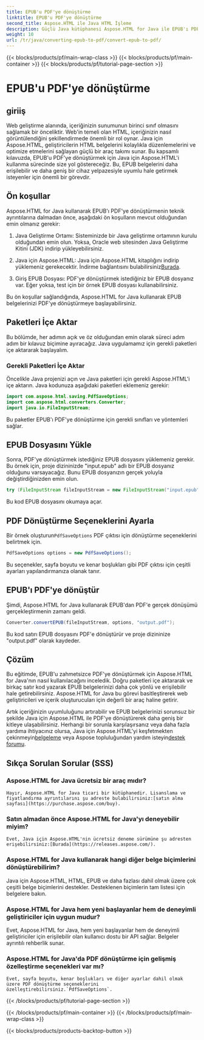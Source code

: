 ```yaml
---
title: EPUB'u PDF'ye dönüştürme
linktitle: EPUB'u PDF'ye dönüştürme
second_title: Aspose.HTML ile Java HTML İşleme
description: Güçlü Java kütüphanesi Aspose.HTML for Java ile EPUB'ı PDF'ye dönüştürmenin kilidini açın. Zahmetsizce erişilebilir içerik oluşturun.
weight: 10
url: /tr/java/converting-epub-to-pdf/convert-epub-to-pdf/
---
```


{{< blocks/products/pf/main-wrap-class >}}
{{< blocks/products/pf/main-container >}}
{{< blocks/products/pf/tutorial-page-section >}}

# EPUB'u PDF'ye dönüştürme

## giriiş

Web geliştirme alanında, içeriğinizin sunumunun birinci sınıf olmasını sağlamak bir önceliktir. Web'in temeli olan HTML, içeriğinizin nasıl görüntülendiğini şekillendirmede önemli bir rol oynar. Java için Aspose.HTML, geliştiricilerin HTML belgelerini kolaylıkla düzenlemelerini ve optimize etmelerini sağlayan güçlü bir araç takımı sunar. Bu kapsamlı kılavuzda, EPUB'u PDF'ye dönüştürmek için Java için Aspose.HTML'i kullanma sürecinde size yol göstereceğiz. Bu, EPUB belgelerini daha erişilebilir ve daha geniş bir cihaz yelpazesiyle uyumlu hale getirmek isteyenler için önemli bir görevdir.

## Ön koşullar

Aspose.HTML for Java kullanarak EPUB'ı PDF'ye dönüştürmenin teknik ayrıntılarına dalmadan önce, aşağıdaki ön koşulların mevcut olduğundan emin olmanız gerekir:

1. Java Geliştirme Ortamı: Sisteminizde bir Java geliştirme ortamının kurulu olduğundan emin olun. Yoksa, Oracle web sitesinden Java Geliştirme Kitini (JDK) indirip yükleyebilirsiniz.

2. Java için Aspose.HTML: Java için Aspose.HTML kitaplığını indirip yüklemeniz gerekecektir. İndirme bağlantısını bulabilirsiniz[Burada](https://releases.aspose.com/html/java/).

3. Giriş EPUB Dosyası: PDF'ye dönüştürmek istediğiniz bir EPUB dosyanız var. Eğer yoksa, test için bir örnek EPUB dosyası kullanabilirsiniz.

Bu ön koşullar sağlandığında, Aspose.HTML for Java kullanarak EPUB belgelerinizi PDF'ye dönüştürmeye başlayabilirsiniz.

## Paketleri İçe Aktar

Bu bölümde, her adımın açık ve öz olduğundan emin olarak süreci adım adım bir kılavuz biçimine ayıracağız. Java uygulamamız için gerekli paketleri içe aktararak başlayalım.

### Gerekli Paketleri İçe Aktar

Öncelikle Java projenizi açın ve Java paketleri için gerekli Aspose.HTML'i içe aktarın. Java kodunuza aşağıdaki paketleri eklemeniz gerekir:

```java
import com.aspose.html.saving.PdfSaveOptions;
import com.aspose.html.converters.Converter;
import java.io.FileInputStream;
```

Bu paketler EPUB'ı PDF'ye dönüştürme için gerekli sınıfları ve yöntemleri sağlar.

## EPUB Dosyasını Yükle

Sonra, PDF'ye dönüştürmek istediğiniz EPUB dosyasını yüklemeniz gerekir. Bu örnek için, proje dizininizde "input.epub" adlı bir EPUB dosyanız olduğunu varsayacağız. Bunu EPUB dosyanızın gerçek yoluyla değiştirdiğinizden emin olun.

```java
try (FileInputStream fileInputStream = new FileInputStream("input.epub")) {
```

Bu kod EPUB dosyasını okumaya açar.

## PDF Dönüştürme Seçeneklerini Ayarla

 Bir örnek oluşturun`PdfSaveOptions` PDF çıktısı için dönüştürme seçeneklerini belirtmek için.

```java
PdfSaveOptions options = new PdfSaveOptions();
```

Bu seçenekler, sayfa boyutu ve kenar boşlukları gibi PDF çıktısı için çeşitli ayarları yapılandırmanıza olanak tanır.

## EPUB'ı PDF'ye dönüştür

Şimdi, Aspose.HTML for Java kullanarak EPUB'dan PDF'e gerçek dönüşümü gerçekleştirmenin zamanı geldi.

```java
Converter.convertEPUB(fileInputStream, options, "output.pdf");
```

Bu kod satırı EPUB dosyasını PDF'e dönüştürür ve proje dizininize "output.pdf" olarak kaydeder.

## Çözüm

Bu eğitimde, EPUB'u zahmetsizce PDF'ye dönüştürmek için Aspose.HTML for Java'nın nasıl kullanılacağını inceledik. Doğru paketleri içe aktararak ve birkaç satır kod yazarak EPUB belgelerinizi daha çok yönlü ve erişilebilir hale getirebilirsiniz. Aspose.HTML for Java bu görevi basitleştirerek web geliştiricileri ve içerik oluşturucuları için değerli bir araç haline getirir.

 Artık içeriğinizin uyumluluğunu artırabilir ve EPUB belgelerinizi sorunsuz bir şekilde Java için Aspose.HTML ile PDF'ye dönüştürerek daha geniş bir kitleye ulaşabilirsiniz. Herhangi bir sorunla karşılaşırsanız veya daha fazla yardıma ihtiyacınız olursa, Java için Aspose.HTML'yi keşfetmekten çekinmeyin[belgeleme](https://reference.aspose.com/html/java/) veya Aspose topluluğundan yardım isteyin[destek forumu](https://forum.aspose.com/).

## Sıkça Sorulan Sorular (SSS)

### Aspose.HTML for Java ücretsiz bir araç mıdır?
    Hayır, Aspose.HTML for Java ticari bir kütüphanedir. Lisanslama ve fiyatlandırma ayrıntılarını şu adreste bulabilirsiniz:[satın alma sayfası](https://purchase.aspose.com/buy).

### Satın almadan önce Aspose.HTML for Java'yı deneyebilir miyim?
    Evet, Java için Aspose.HTML'nin ücretsiz deneme sürümüne şu adresten erişebilirsiniz:[Burada](https://releases.aspose.com/).

### Aspose.HTML for Java kullanarak hangi diğer belge biçimlerini dönüştürebilirim?
   Java için Aspose.HTML, HTML, EPUB ve daha fazlası dahil olmak üzere çok çeşitli belge biçimlerini destekler. Desteklenen biçimlerin tam listesi için belgelere bakın.

### Aspose.HTML for Java hem yeni başlayanlar hem de deneyimli geliştiriciler için uygun mudur?
   Evet, Aspose.HTML for Java, hem yeni başlayanlar hem de deneyimli geliştiriciler için erişilebilir olan kullanıcı dostu bir API sağlar. Belgeler ayrıntılı rehberlik sunar.

### Aspose.HTML for Java'da PDF dönüştürme için gelişmiş özelleştirme seçenekleri var mı?
    Evet, sayfa boyutu, kenar boşlukları ve diğer ayarlar dahil olmak üzere PDF dönüştürme seçeneklerini özelleştirebilirsiniz.`PdfSaveOptions`.
{{< /blocks/products/pf/tutorial-page-section >}}

{{< /blocks/products/pf/main-container >}}
{{< /blocks/products/pf/main-wrap-class >}}

{{< blocks/products/products-backtop-button >}}
